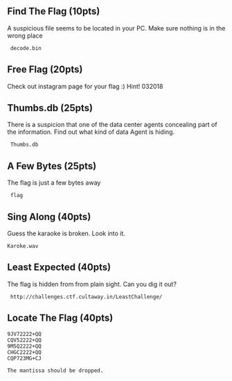 ## Find The Flag (10pts)
A suspicious file seems to be located in your PC. Make sure nothing is in the wrong place
```
 decode.bin 
```

## Free Flag (20pts) 
Check out instagram page for your flag :)
Hint! 032018


## Thumbs.db (25pts) 
There is a suspicion that one of the data center agents concealing part of the information. Find out what kind of data Agent is hiding.
```
 Thumbs.db 
```

## A Few Bytes (25pts) 
The flag is just a few bytes away
```
 flag  
```

## Sing Along (40pts) 
Guess the karaoke is broken. Look into it.
```
Karoke.wav 
```

## Least Expected (40pts) 
The flag is hidden from from plain sight. Can you dig it out?
```
 http://challenges.ctf.cultaway.in/LeastChallenge/
```
## Locate The Flag (40pts)
```
9JV72222+QQ
CQV52222+QQ
9M5Q2222+QQ
CHGC2222+QQ
CQP723MG+CJ

The mantissa should be dropped.
```

